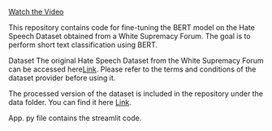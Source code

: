 [Watch the Video](https://www.youtube.com/watch?v=aCtvDuOuqSI)

This repository contains code for fine-tuning the BERT model on the Hate Speech Dataset obtained from a White Supremacy Forum. The goal is to perform short text classification using BERT.

Dataset
The original Hate Speech Dataset from the White Supremacy Forum can be accessed here[Link](https://aclanthology.org/W18-5102/). Please refer to the terms and conditions of the dataset provider before using it.

The processed version of the dataset is included in the repository under the data folder. You can find it here [Link](https://github.com/106AbdulBasit/BertModel_FineTune-_ShortText/tree/main/Data).

App. py file contains the streamlit code.

